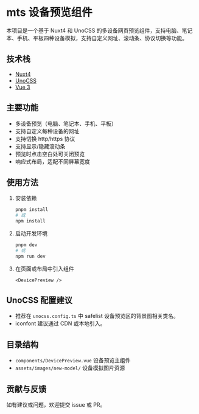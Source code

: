 # mts 设备预览组件

本项目是一个基于 Nuxt4 和 UnoCSS 的多设备网页预览组件，支持电脑、笔记本、手机、平板四种设备模拟，支持自定义网址、滚动条、协议切换等功能。

## 技术栈

- [Nuxt4](https://nuxt.com/)
- [UnoCSS](https://unocss.dev/)
- [Vue 3](https://vuejs.org/)

## 主要功能

- 多设备预览（电脑、笔记本、手机、平板）
- 支持自定义每种设备的网址
- 支持切换 http/https 协议
- 支持显示/隐藏滚动条
- 预览时点击空白处可关闭预览
- 响应式布局，适配不同屏幕宽度

## 使用方法

1. 安装依赖

   ```bash
   pnpm install
   # 或
   npm install
   ```

2. 启动开发环境

   ```bash
   pnpm dev
   # 或
   npm run dev
   ```

3. 在页面或布局中引入组件

   ```vue
   <DevicePreview />
   ```

## UnoCSS 配置建议

- 推荐在 `unocss.config.ts` 中 safelist 设备预览区的背景图相关类名。
- iconfont 建议通过 CDN 或本地引入。

## 目录结构

- `components/DevicePreview.vue` 设备预览主组件
- `assets/images/new-model/` 设备模拟图片资源

## 贡献与反馈

如有建议或问题，欢迎提交 issue 或 PR。
